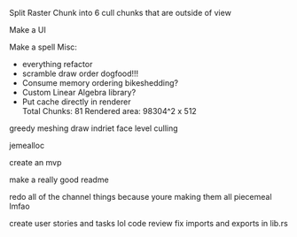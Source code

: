 Split Raster Chunk into 6
cull chunks that are outside of view

Make a UI

Make a spell
Misc:
   - everything refactor
   - scramble draw order dogfood!!!
   - Consume memory ordering bikeshedding?
   - Custom Linear Algebra library?
   - Put cache directly in renderer        
Total Chunks: 81
Rendered area: 98304^2 x 512 

greedy meshing
draw indriet
face level culling

jemealloc

create an mvp

make a really good readme

redo all of the channel things because youre making them all piecemeal lmfao

create user stories and tasks lol
code review fix imports and exports in lib.rs
